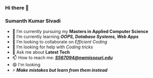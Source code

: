 ### Hi there 👋
### Sumanth Kumar Sivadi
- 🔭 I’m currently pursuing my **Masters in Applied Computer Science**
- 🌱 I’m currently learning ***OOPS, Database Systems, Web Apps***
- 👯 I’m looking to collaborate on *Efficient Coding*
- 🤔 I’m looking for help with *Coding tricks*
- 💬 Ask me about **Latest Tech**
- 📫 How to reach me: ***S567094@nwmissouri.edu***
- 😄 I'm looking 
- ⚡ ***Make mistakes but learn from them instead***
